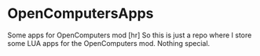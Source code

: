 # OpenComputersApps
Some apps for OpenComputers mod
[hr]
So this is just a repo where I store some LUA apps for the OpenComputers mod. Nothing special.
